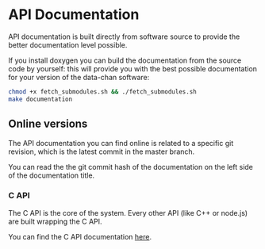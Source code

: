 # API Documentation
API documentation is built directly from software source to provide the better
documentation level possible.

If you install doxygen you can build the documentation from the source code by yourself: this will provide you with the best possible documentation for your
version of the data-chan software:

```sh
chmod +x fetch_submodules.sh && ./fetch_submodules.sh
make documentation
```

## Online versions
The API documentation you can find online is related to a specific git revision, which is the latest commit in the master branch.

You can read the the git commit hash of the documentation on the left side of the documentation title.

### C API
The C API is the core of the system. Every other API (like C++ or node.js) are built wrapping the C API.

You can find the C API documentation [here](Doxygen/C_API/html).

